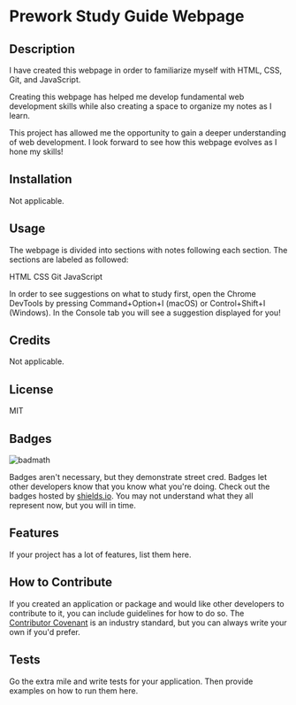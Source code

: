 # Prework Study Guide Webpage

## Description

I have created this webpage in order to familiarize myself with HTML, CSS, Git, and JavaScript.

Creating this webpage has helped me develop fundamental web development skills while also creating a space to organize my notes as I learn.

This project has allowed me the opportunity to gain a deeper understanding of web development. I look forward to see how this webpage evolves as I hone my skills! 


## Installation

Not applicable.


## Usage

The webpage is divided into sections with notes following each section.  The sections are labeled as followed:

HTML
CSS
Git
JavaScript

In order to see suggestions on what to study first, open the Chrome DevTools by pressing Command+Option+I (macOS) or Control+Shift+I (Windows). In the Console tab you will see a suggestion displayed for you!


## Credits

Not applicable.

## License

MIT

## Badges

![badmath](https://img.shields.io/github/languages/top/nielsenjared/badmath)

Badges aren't necessary, but they demonstrate street cred. Badges let other developers know that you know what you're doing. Check out the badges hosted by [shields.io](https://shields.io/). You may not understand what they all represent now, but you will in time.

## Features

If your project has a lot of features, list them here.

## How to Contribute

If you created an application or package and would like other developers to contribute to it, you can include guidelines for how to do so. The [Contributor Covenant](https://www.contributor-covenant.org/) is an industry standard, but you can always write your own if you'd prefer.

## Tests

Go the extra mile and write tests for your application. Then provide examples on how to run them here.